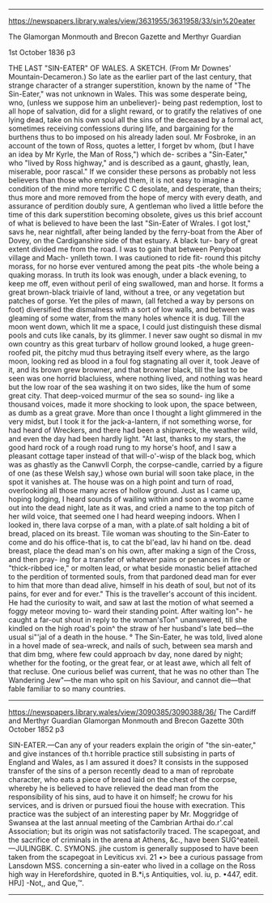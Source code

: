 

---


https://newspapers.library.wales/view/3631955/3631958/33/sin%20eater

The Glamorgan Monmouth and Brecon Gazette and Merthyr Guardian

1st October 1836 p3


THE LAST "SIN-EATER" OF WALES. A SKETCH. (From Mr Downes' Mountain-Decameron.) So late as the earlier part of the last century, that strange character of a stranger superstition, known by the name of "The Sin-Eater," was not unknown in Wales. This was some desperate being, wno, (unless we suppose him an unbeliever)- being past redemption, lost to all hope of salvation, did for a slight reward, or to gratify the relatives of one lying dead, take on his own soul all the sins of the deceased by a formal act, sometimes receiving confessions during life, and bargaining for the burthens thus to bo imposed on his already laden soul. Mr Fosbroke, in an account of the town of Ross, quotes a letter, I forget bv whom, (but I have an idea by Mr Kyrle, the Man of Ross,") which de- scribes a "Sin-Eater," who "lived by Ross highway," and is described as a gaunt, ghastly, lean, miserable, poor rascal." If we consider these persons as probably not less believers than those who employed them, it is not easy to imagine a condition of the mind more terrific C C desolate, and desperate, than theirs; thus more and more removed from the hope of mercy with every death, and assurance of perdition doubly sure, A gentleman who lived a little before the time of this dark superstition becoming obsolete, gives us this brief account of what is believed to have been the last "Sin-Eater of Wrales. I got lost," savs he, near nightfall, after being landed by the ferry-boat from the Aber of Dovey, on the Cardiganshire side of that estuary. A black tur- bary of great extent divided me from the road. I was to gain that between Penyboat village and Mach- ynlleth town. I was cautioned to ride fit- round this pitchy morass, for no horse ever ventured among the peat pits -the whole being a quaking morass. In truth its look was enough, under a black evening, to keep me off, even without peril of eing swallowed, man and horse. It forms a great brown-black triaivle of land, without a tree, or any vegetation but patches of gorse. Yet the piles of mawn, (all fetched a way by persons on foot) diversified the dismalness with a sort of low walls, and between was gleaming of some water, from the many holes whence it is dug. Till the moon went down, which lit me a space, I could just distinguish these dismal pools and cuts like canals, by its glimmer. I never saw ought so dismal in mv own country as this great turbarv of hollow ground looked, a huge green-roofed pit, the pitchy mud thus betraying itself every where, as the largo moon, looking red as blood in a foul fog stagnating all over it, took Jeave of it, and its brown grew browner, and that browner black, till the last to be seen was one horrid blacluiess, where nothing lived, and nothing was heard but the low roar of the sea washing it on two sides, like the hum of some great city. That deep-voiced murmur of the sea so sound- ing like a thousand voices, made it more shocking to look upon, the space between, as dumb as a great grave. More than once I thought a light glimmered in the very midst, but I took it for the jack-a-lantern, if not something worse, for had heard of Wreckers, and there had been a shipwreck, the weather wild, and even the day had been hardly light. "At last, thanks to my stars, the good hard rock of a rough road rung to my horse's hoof, and I saw a pleasant cottage taper instead of that will-o'-wisp of the black bog, which was as ghastly as the Canwvll Corph, the corpse-candle, carried by a figure of one (as these Welsh say,) whose own burial will soon take place, in the spot it vanishes at. The house was on a high point and turn of road, overlooking all those many acres of hollow ground. Just as I came up, hoping lodging, I heard sounds of wailing within and soon a woman came out into the dead night, late as it was, and cried a name to the top pitch of her wild voice, that seemed one I had heard weeping indoors. When I looked in, there lava corpse of a man, with a plate.of salt holding a bit of bread, placed on its breast. Tile woman was shouting to the Sin-Eater to come and do his office-that is, to cat the bl'ead, lav hi hand on tbe. dead breast, place the dead man's on his own, after making a sign of the Cross, and then pray- ing for a transfer of whatever pains or penances in fire or "thick-ribbed ice," or molten lead, or what beside monastic belief attached to the perdition of tormented souls, from that pardoned dead man for ever to him that more than dead alive, himself in his death of soul, but not of its pains, for ever and for ever." This is the traveller's account of this incident. He had the curiosity to wait, and saw at last the motion of what seemed a foggy meteor moving to- ward their standing point. After waiting Ion"- he caught a far-out shout in reply to the woman'sTon" unanswered, till she kindled on the high road's poin^ the straw of her husband's late bed—the usual si"'jal of a death in the house. ° The Sin-Eater, he was told, lived alone in a hovel made of sea-wreck, and nails of such, between sea marsh and that dim bmg, where few could approach bv day, none dared by night; whether for the footing, or the great fear, or at least awe, which all felt of that recluse. One curious belief was current, that he was no other than The Wandering Jew"—the man who spit on his Saviour, and cannot die—that fable familiar to so many countries.

---


https://newspapers.library.wales/view/3090385/3090388/36/
The Cardiff and Merthyr Guardian Glamorgan Monmouth and Brecon Gazette
30th October 1852 p3

SIN-EATER.—Can any of your readers explain the origin of "the sin-eater," and give instances of th.t horrible practice still subsisting in parts of England and Wales, as I am assured it does? It consists in the supposed transfer of the sins of a person recently dead to a man of reprobate character, who eats a piece of bread laid on the chest of the corpse, whereby he is believed to have relieved the dead man from the responsibility of his sins, aud to have it on himself; he crowu for his services, and is driven or pursued fioui the house with execration. This practice was the subject of an interesting paper by Mr. Moggridge of Swansea at the last annual meeting of the Cambrian Arthai do.r'.cal Association; but its origin was not satisfactorily traced. The scapegoat, and the sacrifice of criminals in the arena at Athens, &c., have been SUG^eateil. —JULINGBK. C. SYMONS. jihe custom is generally supposed to have been taken from the scapegoat in Leviticus xvi. 21 •> bee a curious passage from Lansdown MSS. concerning a sin-eater who lived in a collage on the Ross high way in Herefordshire, quoted in B.*i,s Antiquities, vol. iu, p. •447, edit. HPJ] -Not,, and Que,™.

---

